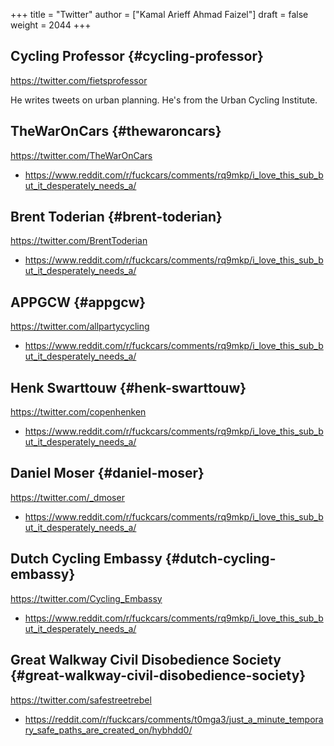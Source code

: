 +++
title = "Twitter"
author = ["Kamal Arieff Ahmad Faizel"]
draft = false
weight = 2044
+++

## Cycling Professor {#cycling-professor}

<https://twitter.com/fietsprofessor>

He writes tweets on urban planning. He's from the Urban Cycling Institute.


## TheWarOnCars {#thewaroncars}

<https://twitter.com/TheWarOnCars>

-   <https://www.reddit.com/r/fuckcars/comments/rq9mkp/i_love_this_sub_but_it_desperately_needs_a/>


## Brent Toderian {#brent-toderian}

<https://twitter.com/BrentToderian>

-   <https://www.reddit.com/r/fuckcars/comments/rq9mkp/i_love_this_sub_but_it_desperately_needs_a/>


## APPGCW {#appgcw}

<https://twitter.com/allpartycycling>

-   <https://www.reddit.com/r/fuckcars/comments/rq9mkp/i_love_this_sub_but_it_desperately_needs_a/>


## Henk Swarttouw {#henk-swarttouw}

<https://twitter.com/copenhenken>

-   <https://www.reddit.com/r/fuckcars/comments/rq9mkp/i_love_this_sub_but_it_desperately_needs_a/>


## Daniel Moser {#daniel-moser}

<https://twitter.com/_dmoser>

-   <https://www.reddit.com/r/fuckcars/comments/rq9mkp/i_love_this_sub_but_it_desperately_needs_a/>


## Dutch Cycling Embassy {#dutch-cycling-embassy}

<https://twitter.com/Cycling_Embassy>

-   <https://www.reddit.com/r/fuckcars/comments/rq9mkp/i_love_this_sub_but_it_desperately_needs_a/>


## Great Walkway Civil Disobedience Society {#great-walkway-civil-disobedience-society}

<https://twitter.com/safestreetrebel>

-   <https://reddit.com/r/fuckcars/comments/t0mga3/just_a_minute_temporary_safe_paths_are_created_on/hybhdd0/>
